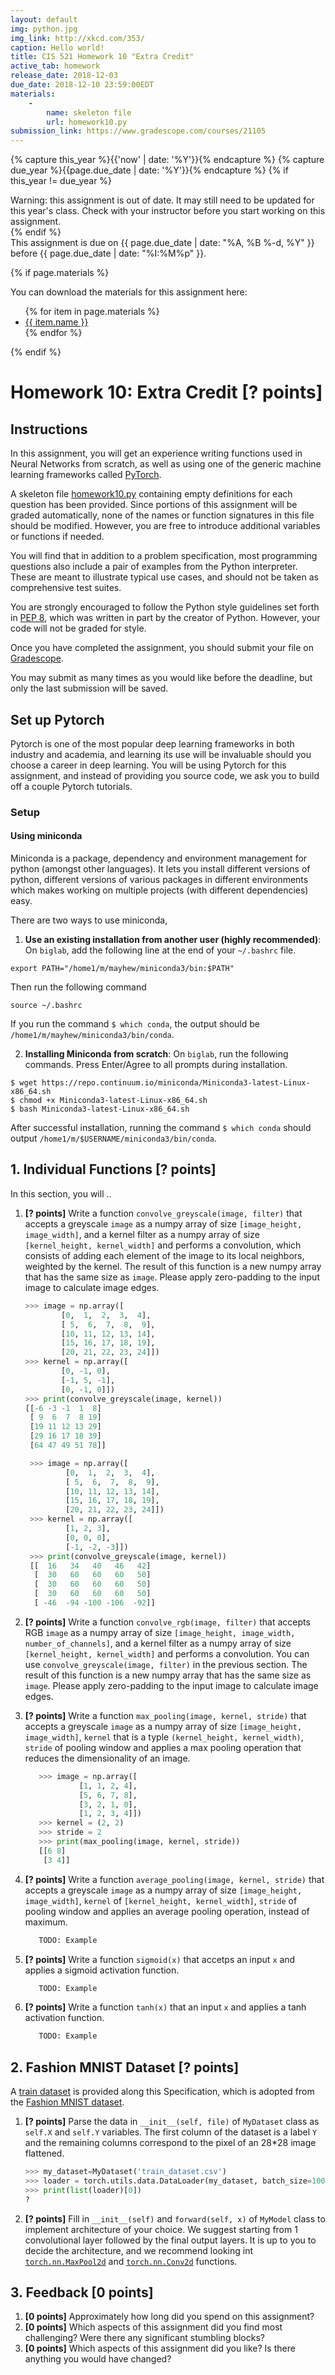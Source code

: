 ```yaml
---
layout: default
img: python.jpg
img_link: http://xkcd.com/353/
caption: Hello world!
title: CIS 521 Homework 10 "Extra Credit"
active_tab: homework
release_date: 2018-12-03
due_date: 2018-12-10 23:59:00EDT
materials:
    - 
        name: skeleton file
        url: homework10.py 
submission_link: https://www.gradescope.com/courses/21105
---
```


<!-- Check whether the assignment is up to date -->
{% capture this_year %}{{'now' | date: '%Y'}}{% endcapture %}
{% capture due_year %}{{page.due_date | date: '%Y'}}{% endcapture %}
{% if this_year != due_year %} 
<div class="alert alert-danger">
Warning: this assignment is out of date.  It may still need to be updated for this year's class.  Check with your instructor before you start working on this assignment.
</div>
{% endif %}
<!-- End of check whether the assignment is up to date -->


<div class="alert alert-info">
This assignment is due on {{ page.due_date | date: "%A, %B %-d, %Y" }} before {{ page.due_date | date: "%I:%M%p" }}. 
</div>

{% if page.materials %}
<div class="alert alert-info">
You can download the materials for this assignment here:
<ul>
{% for item in page.materials %}
<li><a href="{{item.url}}">{{ item.name }}</a></li>
{% endfor %}
</ul>
</div>
{% endif %}



Homework 10: Extra Credit [? points]
=============================================================

## Instructions

In this assignment, you will get an experience writing functions used in Neural Networks from scratch, as well as using one of the generic machine learning frameworks called [PyTorch](https://pytorch.org). 

A skeleton file [homework10.py](homework10.py) containing empty definitions for each question has been provided. Since portions of this assignment will be graded automatically, none of the names or function signatures in this file should be modified. However, you are free to introduce additional variables or functions if needed.

You will find that in addition to a problem specification, most programming questions also include a pair of examples from the Python interpreter. These are meant to illustrate typical use cases, and should not be taken as comprehensive test suites.

You are strongly encouraged to follow the Python style guidelines set forth in [PEP 8](http://www.python.org/dev/peps/pep-0008/), which was written in part by the creator of Python. However, your code will not be graded for style.

Once you have completed the assignment, you should submit your file on [Gradescope]({{page.submission_link}}).

You may submit as many times as you would like before the deadline, but only the last submission will be saved. 


## Set up Pytorch 

Pytorch is one of the most popular deep learning frameworks in both industry and academia, and learning its use will be invaluable should you choose a career in deep learning. 
You will be using Pytorch for this assignment, and instead of providing you source code, we ask you to build off a couple Pytorch tutorials. 

### Setup

#### Using miniconda
Miniconda is a package, dependency and environment management for python (amongst other languages). It lets you install different versions of python, different versions of various packages in different environments which makes working on multiple projects (with different dependencies) easy.

There are two ways to use miniconda,

1. **Use an existing installation from another user (highly recommended)**: On ```biglab```, add the following line at the end of your ```~/.bashrc``` file.
```
export PATH="/home1/m/mayhew/miniconda3/bin:$PATH"
```
Then run the following command
```
source ~/.bashrc
```
If you run the command ```$ which conda```, the output should be ```/home1/m/mayhew/miniconda3/bin/conda```.

2. **Installing Miniconda from scratch**: On ```biglab```, run the following commands. Press Enter/Agree to all prompts during installation.
```
$ wget https://repo.continuum.io/miniconda/Miniconda3-latest-Linux-x86_64.sh
$ chmod +x Miniconda3-latest-Linux-x86_64.sh
$ bash Miniconda3-latest-Linux-x86_64.sh
```
After successful installation, running the command ```$ which conda``` should output ```/home1/m/$USERNAME/miniconda3/bin/conda```.

## 1. Individual Functions [? points]

In this section, you will ..

1. **[? points]** Write a function `convolve_greyscale(image, filter)` that accepts a greyscale `image` as a numpy array of size `[image_height, image_width]`, and a kernel filter as a numpy array of size `[kernel_height, kernel_width]` and performs a convolution, which consists of adding each element of the image to its local neighbors, weighted by the kernel. The result of this function is a new numpy array that has the same size as `image`. Please apply zero-padding to the input image to calculate image edges. 
        
    ```python
    >>> image = np.array([
            [0,  1,  2,  3,  4],
            [ 5,  6,  7,  8,  9], 
            [10, 11, 12, 13, 14], 
            [15, 16, 17, 18, 19], 
            [20, 21, 22, 23, 24]])
    >>> kernel = np.array([
            [0, -1, 0],
            [-1, 5, -1],
            [0, -1, 0]])
    >>> print(convolve_greyscale(image, kernel))
    [[-6 -3 -1  1  8]
     [ 9  6  7  8 19]
     [19 11 12 13 29]
     [29 16 17 18 39]
     [64 47 49 51 78]]
    ```

   ```python
    >>> image = np.array([
            [0,  1,  2,  3,  4],
            [ 5,  6,  7,  8,  9], 
            [10, 11, 12, 13, 14], 
            [15, 16, 17, 18, 19], 
            [20, 21, 22, 23, 24]])
    >>> kernel = np.array([
            [1, 2, 3],
            [0, 0, 0],
            [-1, -2, -3]])
    >>> print(convolve_greyscale(image, kernel))
    [[  16   34   40   46   42]
     [  30   60   60   60   50]
     [  30   60   60   60   50]
     [  30   60   60   60   50]
     [ -46  -94 -100 -106  -92]]
    ```

3. **[? points]** Write a function `convolve_rgb(image, filter)` that accepts RGB `image` as a numpy array of size `[image_height, image_width, number_of_channels]`, and a kernel filter as a numpy array of size `[kernel_height, kernel_width]` and performs a convolution. You can use `convolve_greyscale(image, filter)` in the previous section. The result of this function is a new numpy array that has the same size as `image`. Please apply zero-padding to the input image to calculate image edges. 

4. **[? points]** Write a function `max_pooling(image, kernel, stride)` that accepts a greyscale `image` as a numpy array of size `[image_height, image_width]`, `kernel` that is a typle `(kernel_height, kernel_width)`, `stride` of pooling window and applies a max pooling operation that reduces the dimensionality of an image. 

    ```python
       >>> image = np.array([
                [1, 1, 2, 4],
                [5, 6, 7, 8],
                [3, 2, 1, 0],
                [1, 2, 3, 4]])
       >>> kernel = (2, 2)
       >>> stride = 2
       >>> print(max_pooling(image, kernel, stride))
       [[6 8]
        [3 4]]
    ```

4. **[? points]** Write a function `average_pooling(image, kernel, stride)` that accepts a greyscale `image` as a numpy array of size `[image_height, image_width]`, `kernel` of `[kernel_height, kernel_width]`, `stride` of pooling window and applies an average pooling operation, instead of maximum.

    ```python
       TODO: Example
    ```

5.  **[? points]** Write a function `sigmoid(x)` that accetps an input `x` and applies a sigmoid activation function. 
  
    ```python
       TODO: Example
    ```

6. **[? points]** Write a function `tanh(x)` that an input `x` and applies a tanh activation function. 

    ```python
       TODO: Example
    ```

## 2. Fashion MNIST Dataset [? points]

A [train dataset](train_dataset.csv) is provided along this Specification, which is adopted from the [Fashion MNIST dataset](https://github.com/zalandoresearch/fashion-mnist). 

1.  **[? points]** Parse the data in `__init__(self, file)` of `MyDataset` class as `self.X` and `self.Y` variables. The first column of the dataset is a label `Y` and the remaining columns correspond to the pixel of an 28*28 image flattened.

    ```python
    >>> my_dataset=MyDataset('train_dataset.csv')
    >>> loader = torch.utils.data.DataLoader(my_dataset, batch_size=100, shuffle=False)
    >>> print(list(loader)[0])
    ?
    ```
2.  **[? points]** Fill in  `__init__(self)` and  `forward(self, x)` of `MyModel` class to implement architecture of your choice. We suggest starting from 1 convolutional layer followed by the final output layers. It is up to you to decide the architecture, and we recommend looking int [`torch.nn.MaxPool2d`](https://pytorch.org/docs/stable/nn.html) and [`torch.nn.Conv2d`](https://pytorch.org/docs/stable/nn.html) functions. 


## 3. Feedback [0 points]

1. **[0 points]** Approximately how long did you spend on this assignment?
2. **[0 points]** Which aspects of this assignment did you find most challenging? Were there any significant stumbling blocks?
3. **[0 points]**  Which aspects of this assignment did you like? Is there anything you would have changed?